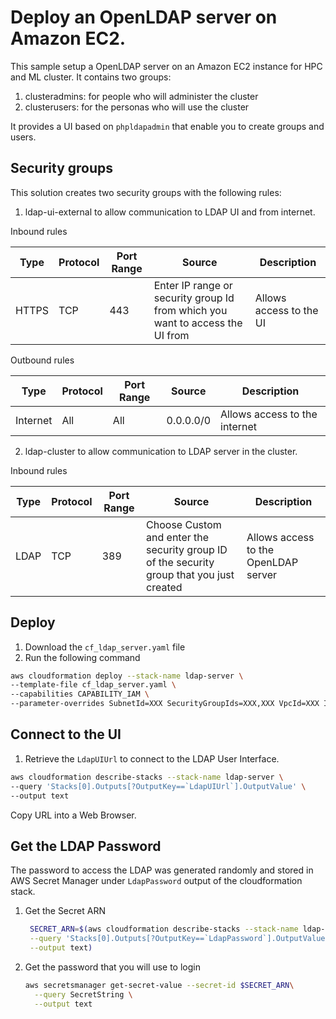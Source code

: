 # Deploy an OpenLDAP server on Amazon EC2.

This sample setup a OpenLDAP server on an Amazon EC2 instance for HPC and ML cluster.
It contains two groups:

1. clusteradmins: for people who will administer the cluster
1. clusterusers: for the personas who will use the cluster

It provides a UI based on `phpldapadmin` that enable you to create groups and users.

## Security groups

This solution creates two security groups with the following rules:

1. ldap-ui-external to allow communication to LDAP UI and from internet.

Inbound rules

| Type  | Protocol | Port Range | Source                                                                                    | Description                          |
| ----- | -------- | ---------- | ----------------------------------------------------------------------------------------- | ------------------------------------ |
| HTTPS | TCP      | 443        | Enter IP range or security group Id from which you want to access the UI from             | Allows access to the UI              |

Outbound rules

| Type     | Protocol | Port Range | Source                                                                                    | Description                       |
| -------- | -------- | ---------- | ----------------------------------------------------------------------------------------- | ----------------------------------|
| Internet | All      | All        | 0.0.0.0/0                                                                                 | Allows access to the internet     |


2. ldap-cluster to allow communication to LDAP server in the cluster.

Inbound rules

| Type | Protocol | Port Range | Source                                                                                    | Description                          |
| ---- | -------- | ---------- | ----------------------------------------------------------------------------------------- | ------------------------------------ |
| LDAP | TCP      | 389        | Choose Custom and enter the security group ID of the security group that you just created | Allows access to the OpenLDAP server |

## Deploy

1. Download the `cf_ldap_server.yaml` file
1. Run the following command
  ```bash
  aws cloudformation deploy --stack-name ldap-server \
  --template-file cf_ldap_server.yaml \
  --capabilities CAPABILITY_IAM \
  --parameter-overrides SubnetId=XXX SecurityGroupIds=XXX,XXX VpcId=XXX IpCidrUIAccess=XXX
  ```

## Connect to the UI

1. Retrieve the `LdapUIUrl` to connect to the LDAP User Interface.
  ```bash
  aws cloudformation describe-stacks --stack-name ldap-server \
  --query 'Stacks[0].Outputs[?OutputKey==`LdapUIUrl`].OutputValue' \
  --output text
  ```
  Copy URL into a Web Browser.


## Get the LDAP Password
The password to access the LDAP was generated randomly and stored in AWS Secret Manager under `LdapPassword` output of the cloudformation stack.

1. Get the Secret ARN
	```bash
	 SECRET_ARN=$(aws cloudformation describe-stacks --stack-name ldap-server \
	 --query 'Stacks[0].Outputs[?OutputKey==`LdapPassword`].OutputValue' \
	 --output text)
	```

1. Get the password that you will use to login
	```bash
	aws secretsmanager get-secret-value --secret-id $SECRET_ARN\
	  --query SecretString \
	  --output text
	```
